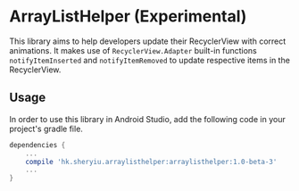 # ArrayListHelper (Experimental)
This library aims to help developers update their RecyclerView with correct animations. It makes use of `RecyclerView.Adapter` built-in functions `notifyItemInserted` and `notifyItemRemoved` to update respective items in the RecyclerView.
## Usage
In order to use this library in Android Studio, add the following code in your project's gradle file.
```gradle
dependencies {
	...
	compile 'hk.sheryiu.arraylisthelper:arraylisthelper:1.0-beta-3'
	...
}
```
